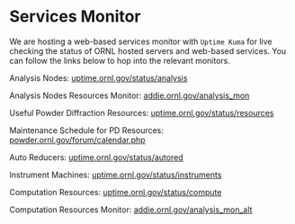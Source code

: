 Services Monitor
===

We are hosting a web-based services monitor with `Uptime Kuma` for live checking the status of ORNL hosted servers and web-based services. You can follow the links below to hop into the relevant monitors.

Analysis Nodes: <a href="https://uptime.ornl.gov/status/analysis" target="_blank">uptime.ornl.gov/status/analysis</a>

Analysis Nodes Resources Monitor: <a href="https://addie.ornl.gov/analysis_mon" target="_blank">addie.ornl.gov/analysis_mon</a>

Useful Powder Diffraction Resources: <a href="https://uptime.ornl.gov/status/resources" target="_blank">uptime.ornl.gov/status/resources</a>

Maintenance Schedule for PD Resources: <a href="https://powder.ornl.gov/forum/calendar.php" target="_blank">powder.ornl.gov/forum/calendar.php</a>

Auto Reducers: <a href="https://uptime.ornl.gov/status/autored" target="_blank">uptime.ornl.gov/status/autored</a>

Instrument Machines: <a href="https://uptime.ornl.gov/status/instruments" target="_blank">uptime.ornl.gov/status/instruments</a>

Computation Resources: <a href="https://uptime.ornl.gov/status/compute" target="_blank">uptime.ornl.gov/status/compute</a>

Computation Resources Monitor: <a href="https://addie.ornl.gov/analysis_mon_alt" target="_blank">addie.ornl.gov/analysis_mon_alt</a>